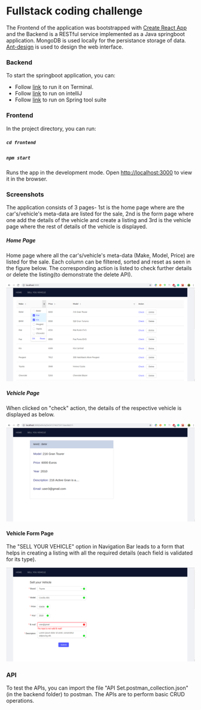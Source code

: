 # Fullstack coding challenge

The Frontend of the application was bootstrapped with [Create React App](https://github.com/facebook/create-react-app) and the Backend is a RESTful service implemented as a Java springboot application. MongoDB is used locally for the persistance storage of data. [Ant-design](https://ant.design/) is used to design the web interface.

### Backend

To start the springboot application, you can:

- Follow [link](http://www.appsdeveloperblog.com/run-spring-boot-app-from-a-command-line/) to run it on Terminal.
- Follow [link](https://www.jetbrains.com/help/idea/spring-boot.html) to run on intelliJ
- Follow [link](https://spring.io/blog/2015/03/18/spring-boot-support-in-spring-tool-suite-3-6-4) to run on Spring tool suite

### Frontend

In the project directory, you can run:

##### `cd frontend`

##### `npm start`

Runs the app in the development mode.
Open [http://localhost:3000](http://localhost:3000) to view it in the browser.

### Screenshots

The application consists of 3 pages- 1st is the home page where are the car's/vehicle's meta-data are listed for the sale, 2nd is the form page where one add the details of the vehicle and create a listing and 3rd is the vehicle page where the rest of details of the vehicle is displayed.

##### Home Page

Home page where all the car's/vehicle's meta-data (Make, Model, Price) are listed for the sale. Each column can be filtered, sorted and reset as seen in the figure below. The corresponding action is listed to check further details or delete the listing(to demonstrate the delete API).

![](./frontend/public/images/HomePage.png)

##### Vehicle Page

When clicked on "check" action, the details of the respective vehicle is displayed as below.

![](./frontend/public/images/VehicleView.png)

#### Vehicle Form Page

The "SELL YOUR VEHICLE" option in Navigation Bar leads to a form that helps in creating a listing with all the required details (each field is validated for its type).

![](./frontend/public/images/Vehicle-Form.png)

### API

To test the APIs, you can import the file "API Set.postman_collection.json" (in the backend folder) to postman. The APIs are to perform basic CRUD operations.
